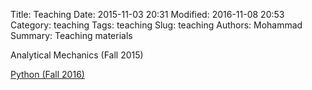 Title: Teaching
Date: 2015-11-03 20:31
Modified: 2016-11-08 20:53
Category: teaching
Tags: teaching
Slug: teaching
Authors: Mohammad
Summary: Teaching materials

Analytical Mechanics (Fall 2015)

[Python (Fall 2016)](python-Fall-2016.html)
